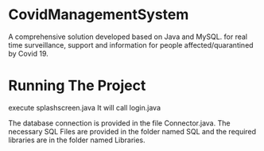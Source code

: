 # CovidManagementSystem
A comprehensive solution developed based on Java and MySQL. for real time surveillance, support and information for people affected/quarantined by Covid 19.

# Running The Project
execute splashscreen.java
It will call login.java

The database connection is provided in the file Connector.java.
The necessary SQL Files are provided in the folder named SQL and the required libraries are in the folder named Libraries. 
